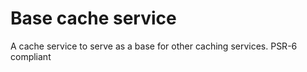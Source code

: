 # Base cache service
A cache service to serve as a base for other caching services. PSR-6 compliant
